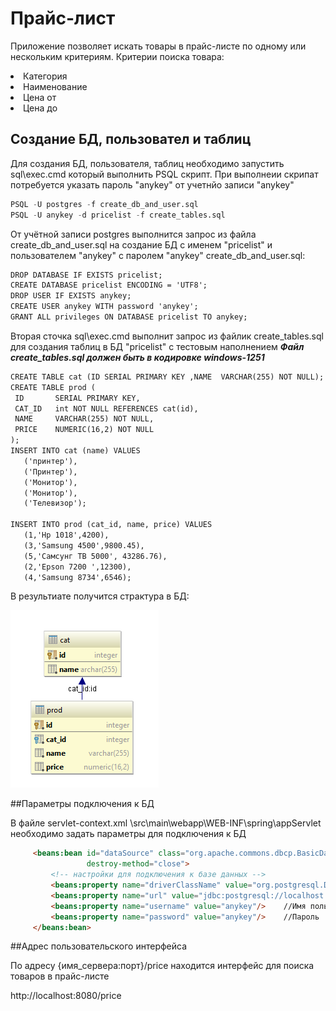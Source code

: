 # Прайс-лист

Приложение позволяет искать товары в прайс-листе по одному или нескольким критериям. 
Критерии поиска товара:
<li> Категория
<li> Наименование
<li> Цена от 
<li> Цена до 

## Создание БД, пользовател и таблиц

Для создания БД, пользователя, таблиц  необходимо запустить sql\exec.cmd который выполнить PSQL скрипт.
При выполнеии скрипат потребуется указать пароль "anykey" от учетнйо записи "anykey"
 ```sql
 PSQL -U postgres -f create_db_and_user.sql
 PSQL -U anykey -d pricelist -f create_tables.sql
 ```

От учётной записи postgres выполнится запрос из файла create_db_and_user.sql на создание БД с именем "pricelist" и пользователем "anykey" с паролем "anykey" create_db_and_user.sql:

 ```html
 DROP DATABASE IF EXISTS pricelist;
 CREATE DATABASE pricelist ENCODING = 'UTF8';
 DROP USER IF EXISTS anykey;
 CREATE USER anykey WITH password 'anykey'; 
 GRANT ALL privileges ON DATABASE pricelist TO anykey;
 ```

Вторая сточка sql\exec.cmd выполнит запрос из файлик create_tables.sql для создания таблиц в БД "pricelist" с тестовым наполнением
***Файл create_tables.sql должен быть в кодировке windows-1251***

 ```html
CREATE TABLE cat (ID SERIAL PRIMARY KEY ,NAME  VARCHAR(255) NOT NULL);
CREATE TABLE prod (
  ID       SERIAL PRIMARY KEY,
  CAT_ID   int NOT NULL REFERENCES cat(id),
  NAME     VARCHAR(255) NOT NULL,
  PRICE    NUMERIC(16,2) NOT NULL
);
INSERT INTO cat (name) VALUES
    ('принтер'),
    ('Принтер'),
    ('Монитор'),
    ('Монитор'),
    ('Телевизор');

INSERT INTO prod (cat_id, name, price) VALUES
    (1,'Hp 1018',4200),
    (3,'Samsung 4500',9800.45),
    (5,'Самсунг ТВ 5000', 43286.76),
    (2,'Epson 7200 ',12300),
    (4,'Samsung 8734',6546);
 ```

В результиате получится страктура в БД:

![Структура БД "pricelist"](https://github.com/Adm1nistrator/Product_search_engine/blob/master/diagram.PNG)


##Параметры подключения к БД

В файле servlet-context.xml  \src\main\webapp\WEB-INF\spring\appServlet необходимо задать параметры для подключения к БД
 ```html
      <beans:bean id="dataSource" class="org.apache.commons.dbcp.BasicDataSource"
                  destroy-method="close">
          <!-- настройки для подключения к базе данных -->
          <beans:property name="driverClassName" value="org.postgresql.Driver"/>  //драйвер для подключения к БД
          <beans:property name="url" value="jdbc:postgresql://localhost:5432/pricelist"/>   //Адрес сервера БД
          <beans:property name="username" value="anykey"/>    //Имя пользователя
          <beans:property name="password" value="anykey"/>    //Пароль
      </beans:bean>
 ```
##Адрес пользовательского интерфейса

По адресу {имя_сервера:порт}/price находится интерфейс для поиска товаров в прайс-листе

http://localhost:8080/price




